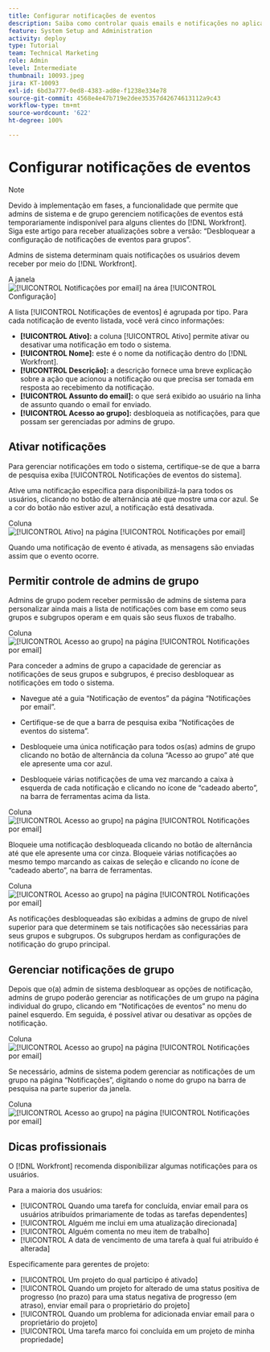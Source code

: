 ```yaml
---
title: Configurar notificações de eventos
description: Saiba como controlar quais emails e notificações no aplicativo os usuários recebem, gerenciando as notificações de eventos.
feature: System Setup and Administration
activity: deploy
type: Tutorial
team: Technical Marketing
role: Admin
level: Intermediate
thumbnail: 10093.jpeg
jira: KT-10093
exl-id: 6bd3a777-0ed8-4383-ad8e-f1238e334e78
source-git-commit: 4568e4e47b719e2dee35357d42674613112a9c43
workflow-type: tm+mt
source-wordcount: '622'
ht-degree: 100%

---
```


<!--
this has the same content as the system administrator notification setup and mangement section of the email and inapp notificiations learning path
-->

<!--
add URL link in the note at the top of the LP
-->

# Configurar notificações de eventos

>[!NOTE]
>
>Devido à implementação em fases, a funcionalidade que permite que admins de sistema e de grupo gerenciem notificações de eventos está temporariamente indisponível para alguns clientes do [!DNL Workfront]. Siga este artigo para receber atualizações sobre a versão: “Desbloquear a configuração de notificações de eventos para grupos”.

Admins de sistema determinam quais notificações os usuários devem receber por meio do [!DNL Workfront].

A janela ![[!UICONTROL Notificações por email] na área [!UICONTROL Configuração]](assets/admin-fund-notifications-1.png)

A lista [!UICONTROL Notificações de eventos] é agrupada por tipo. Para cada notificação de evento listada, você verá cinco informações:

* **[!UICONTROL Ativo]:** a coluna [!UICONTROL Ativo] permite ativar ou desativar uma notificação em todo o sistema.
* **[!UICONTROL Nome]:** este é o nome da notificação dentro do [!DNL Workfront].
* **[!UICONTROL Descrição]:** a descrição fornece uma breve explicação sobre a ação que acionou a notificação ou que precisa ser tomada em resposta ao recebimento da notificação.
* **[!UICONTROL Assunto do email]:** o que será exibido ao usuário na linha de assunto quando o email for enviado.
* **[!UICONTROL Acesso ao grupo]:** desbloqueia as notificações, para que possam ser gerenciadas por admins de grupo.

## Ativar notificações

Para gerenciar notificações em todo o sistema, certifique-se de que a barra de pesquisa exiba [!UICONTROL Notificações de eventos do sistema].

Ative uma notificação específica para disponibilizá-la para todos os usuários, clicando no botão de alternância até que mostre uma cor azul. Se a cor do botão não estiver azul, a notificação está desativada.

Coluna ![[!UICONTROL Ativo] na página [!UICONTROL Notificações por email]](assets/admin-fund-notifications-2.png)

Quando uma notificação de evento é ativada, as mensagens são enviadas assim que o evento ocorre.

## Permitir controle de admins de grupo

Admins de grupo podem receber permissão de admins de sistema para personalizar ainda mais a lista de notificações com base em como seus grupos e subgrupos operam e em quais são seus fluxos de trabalho.

Coluna ![[!UICONTROL Acesso ao grupo] na página [!UICONTROL Notificações por email]](assets/ganotifications_01.png)

Para conceder a admins de grupo a capacidade de gerenciar as notificações de seus grupos e subgrupos, é preciso desbloquear as notificações em todo o sistema.

* Navegue até a guia “Notificação de eventos” da página “Notificações por email”.

* Certifique-se de que a barra de pesquisa exiba “Notificações de eventos do sistema”.

* Desbloqueie uma única notificação para todos os(as) admins de grupo clicando no botão de alternância da coluna “Acesso ao grupo” até que ele apresente uma cor azul.

* Desbloqueie várias notificações de uma vez marcando a caixa à esquerda de cada notificação e clicando no ícone de “cadeado aberto”, na barra de ferramentas acima da lista.

Coluna ![[!UICONTROL Acesso ao grupo] na página [!UICONTROL Notificações por email]](assets/ganotifications_02.png)

Bloqueie uma notificação desbloqueada clicando no botão de alternância até que ele apresente uma cor cinza. Bloqueie várias notificações ao mesmo tempo marcando as caixas de seleção e clicando no ícone de “cadeado aberto”, na barra de ferramentas.

Coluna ![[!UICONTROL Acesso ao grupo] na página [!UICONTROL Notificações por email]](assets/ganotifications_03.png)

As notificações desbloqueadas são exibidas a admins de grupo de nível superior para que determinem se tais notificações são necessárias para seus grupos e subgrupos. Os subgrupos herdam as configurações de notificação do grupo principal. ﻿


## Gerenciar notificações de grupo

Depois que o(a) admin de sistema desbloquear as opções de notificação, admins de grupo poderão gerenciar as notificações de um grupo na página individual do grupo, clicando em “Notificações de eventos” no menu do painel esquerdo. Em seguida, é possível ativar ou desativar as opções de notificação.

Coluna ![[!UICONTROL Acesso ao grupo] na página [!UICONTROL Notificações por email]](assets/managegroupnotifications_01.png)

Se necessário, admins de sistema podem gerenciar as notificações de um grupo na página “Notificações”, digitando o nome do grupo na barra de pesquisa na parte superior da janela.

Coluna ![[!UICONTROL Acesso ao grupo] na página [!UICONTROL Notificações por email]](assets/managegroupnotifications_02.png)

## Dicas profissionais

O [!DNL Workfront] recomenda disponibilizar algumas notificações para os usuários.

Para a maioria dos usuários:

* [!UICONTROL Quando uma tarefa for concluída, enviar email para os usuários atribuídos primariamente de todas as tarefas dependentes]
* [!UICONTROL Alguém me inclui em uma atualização direcionada]
* [!UICONTROL Alguém comenta no meu item de trabalho]
* [!UICONTROL A data de vencimento de uma tarefa à qual fui atribuído é alterada]


Especificamente para gerentes de projeto:

* [!UICONTROL Um projeto do qual participo é ativado]
* [!UICONTROL Quando um projeto for alterado de uma status positiva de progresso (no prazo) para uma status negativa de progresso (em atraso), enviar email para o proprietário do projeto]
* [!UICONTROL Quando um problema for adicionada enviar email para o proprietário do projeto]
* [!UICONTROL Uma tarefa marco foi concluída em um projeto de minha propriedade]

<!--
learn more URLs
-->
